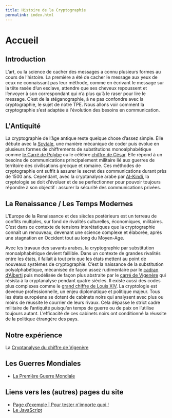 ```yaml
---
title: Histoire de la Cryptographie
permalink: index.html
---
```

# Accueil 


## Introduction

L’art, ou la science de cacher des messages a connu plusieurs formes au cours de l’histoire. La première a été de cacher le message aux yeux de ceux ne connaissant pas leur méthode, comme en écrivant le message sur la tête rasée d’un esclave, attendre que ses cheveux repoussent et l’envoyer à son correspondant qui n’a plus qu’à le raser pour lire le message. C’est de la stéganographie, à ne pas confondre avec la cryptographie, le sujet de notre TPE.
Nous allons voir comment la cryptographie s’est adaptée à l'évolution des besoins en communication. 

## L'Antiquité

La cryptographie de l’âge antique reste quelque chose d’assez simple. Elle débute avec la [Scytale](scytale), une manière mécanique de coder puis évolue en plusieurs formes de chiffrements de substitutions monoalphabétique comme [le Carré de Polybe](polybe) ou le célèbre [chiffre de César](cesar). Elle répond à un besoins de communications principalement militaire lié aux guerres de territoire des civilisations grecque et romaine. Ces méthodes de cryptographie ont suffit à assurer le secret des communications durant près de 1500 ans. Cependant, avec la cryptanalyse arabe par [Al-Kindi](al-kindi), la cryptologie se doit d’évoluer et de se perfectionner pour pouvoir toujours répondre à son objectif : assurer la sécurité des communications privées. 

## La Renaissance / Les Temps Modernes

L’Europe de la Renaissance et des siècles postérieurs est un terreau de conflits multiples, sur fond de rivalités culturelles, économiques, militaires. C’est dans ce contexte de tensions interétatiques que la cryptographie connaît un renouveau, devenant une science complexe et élaborée, après une stagnation en Occident tout au long du Moyen-Age. 


Avec les travaux des savants arabes, la cryptographie par substitution monoalphabétique devient faillible. Dans un contexte de grandes rivalités entre les états, il fallait à tout prix que les états mettent au point de nouveaux systèmes de cryptographie. C’est la naissance de la substitution polyalphabétique, mécanisée de façon assez rudimentaire par le [cadran d’Alberti](alberti) puis modélisée de façon plus abstraite par le [carré de Vigenère](vigenere) qui résista à la cryptanalyse pendant quatre siècles. Il existe aussi des codes plus complexes comme le  [grand chiffre de Louis XIV](louis14). La cryptologie est devenue professionnelle, un enjeu diplomatique et politique majeur. Tous les états européens se dotent de cabinets noirs qui analysent avec plus ou moins de réussite le courrier de leurs rivaux. Cela dépasse le strict cadre militaire de l’antiquité puisqu’en temps de guerre ou de paix on l’utilise toujours autant. L’efficacité de ces cabinets noirs ont conditionné la réussite de la politique étrangère des pays. 

## Notre expérience
La [Cryptanalyse du chiffre de Vigenère](cryptanalyse-vigenere)


## Les Guerres Mondiales
* [La Première Guerre Mondiale](adfgvx)

## Liens vers les (autres) pages du site
* [Page d'exemple \| Pour tester n'importe quoi !](exemple)
* [Le JavaScript](javascript)